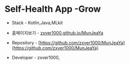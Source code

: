 # Self-Health App -Grow


- Stack - Kotlin,Java,MLkit

- 홈페이지보기 - [zxver1000.github.io/MunJeaYa](https://zxver1000.github.io/MunJeaYa)
- Repository - [https://github.com/zxver1000/MunJeaYa](https://github.com/zxver1000/MunJeaYa)

- Developer - zxver1000,



# 
